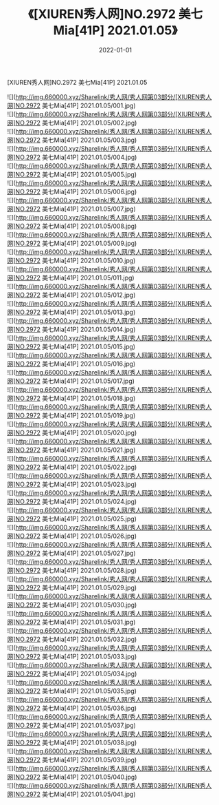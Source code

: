 ﻿---
layout: post
title:  《[XIUREN秀人网]NO.2972 美七Mia[41P] 2021.01.05》
date:   2022-01-01
img: http://img.660000.xyz/Sharelink/秀人网/秀人网第03部分/[XIUREN秀人网]NO.2972 美七Mia[41P] 2021.01.05/000.jpg
categories: [美女, 清纯, 唯美]
---

[XIUREN秀人网]NO.2972 美七Mia[41P] 2021.01.05

 ![](http://img.660000.xyz/Sharelink/秀人网/秀人网第03部分/[XIUREN秀人网]NO.2972 美七Mia[41P] 2021.01.05/001.jpg) <br>![](http://img.660000.xyz/Sharelink/秀人网/秀人网第03部分/[XIUREN秀人网]NO.2972 美七Mia[41P] 2021.01.05/002.jpg) <br>![](http://img.660000.xyz/Sharelink/秀人网/秀人网第03部分/[XIUREN秀人网]NO.2972 美七Mia[41P] 2021.01.05/003.jpg) <br>![](http://img.660000.xyz/Sharelink/秀人网/秀人网第03部分/[XIUREN秀人网]NO.2972 美七Mia[41P] 2021.01.05/004.jpg) <br>![](http://img.660000.xyz/Sharelink/秀人网/秀人网第03部分/[XIUREN秀人网]NO.2972 美七Mia[41P] 2021.01.05/005.jpg) <br>![](http://img.660000.xyz/Sharelink/秀人网/秀人网第03部分/[XIUREN秀人网]NO.2972 美七Mia[41P] 2021.01.05/006.jpg) <br>![](http://img.660000.xyz/Sharelink/秀人网/秀人网第03部分/[XIUREN秀人网]NO.2972 美七Mia[41P] 2021.01.05/007.jpg) <br>![](http://img.660000.xyz/Sharelink/秀人网/秀人网第03部分/[XIUREN秀人网]NO.2972 美七Mia[41P] 2021.01.05/008.jpg) <br>![](http://img.660000.xyz/Sharelink/秀人网/秀人网第03部分/[XIUREN秀人网]NO.2972 美七Mia[41P] 2021.01.05/009.jpg) <br>![](http://img.660000.xyz/Sharelink/秀人网/秀人网第03部分/[XIUREN秀人网]NO.2972 美七Mia[41P] 2021.01.05/010.jpg) <br>![](http://img.660000.xyz/Sharelink/秀人网/秀人网第03部分/[XIUREN秀人网]NO.2972 美七Mia[41P] 2021.01.05/011.jpg) <br>![](http://img.660000.xyz/Sharelink/秀人网/秀人网第03部分/[XIUREN秀人网]NO.2972 美七Mia[41P] 2021.01.05/012.jpg) <br>![](http://img.660000.xyz/Sharelink/秀人网/秀人网第03部分/[XIUREN秀人网]NO.2972 美七Mia[41P] 2021.01.05/013.jpg) <br>![](http://img.660000.xyz/Sharelink/秀人网/秀人网第03部分/[XIUREN秀人网]NO.2972 美七Mia[41P] 2021.01.05/014.jpg) <br>![](http://img.660000.xyz/Sharelink/秀人网/秀人网第03部分/[XIUREN秀人网]NO.2972 美七Mia[41P] 2021.01.05/015.jpg) <br>![](http://img.660000.xyz/Sharelink/秀人网/秀人网第03部分/[XIUREN秀人网]NO.2972 美七Mia[41P] 2021.01.05/016.jpg) <br>![](http://img.660000.xyz/Sharelink/秀人网/秀人网第03部分/[XIUREN秀人网]NO.2972 美七Mia[41P] 2021.01.05/017.jpg) <br>![](http://img.660000.xyz/Sharelink/秀人网/秀人网第03部分/[XIUREN秀人网]NO.2972 美七Mia[41P] 2021.01.05/018.jpg) <br>![](http://img.660000.xyz/Sharelink/秀人网/秀人网第03部分/[XIUREN秀人网]NO.2972 美七Mia[41P] 2021.01.05/019.jpg) <br>![](http://img.660000.xyz/Sharelink/秀人网/秀人网第03部分/[XIUREN秀人网]NO.2972 美七Mia[41P] 2021.01.05/020.jpg) <br>![](http://img.660000.xyz/Sharelink/秀人网/秀人网第03部分/[XIUREN秀人网]NO.2972 美七Mia[41P] 2021.01.05/021.jpg) <br>![](http://img.660000.xyz/Sharelink/秀人网/秀人网第03部分/[XIUREN秀人网]NO.2972 美七Mia[41P] 2021.01.05/022.jpg) <br>![](http://img.660000.xyz/Sharelink/秀人网/秀人网第03部分/[XIUREN秀人网]NO.2972 美七Mia[41P] 2021.01.05/023.jpg) <br>![](http://img.660000.xyz/Sharelink/秀人网/秀人网第03部分/[XIUREN秀人网]NO.2972 美七Mia[41P] 2021.01.05/024.jpg) <br>![](http://img.660000.xyz/Sharelink/秀人网/秀人网第03部分/[XIUREN秀人网]NO.2972 美七Mia[41P] 2021.01.05/025.jpg) <br>![](http://img.660000.xyz/Sharelink/秀人网/秀人网第03部分/[XIUREN秀人网]NO.2972 美七Mia[41P] 2021.01.05/026.jpg) <br>![](http://img.660000.xyz/Sharelink/秀人网/秀人网第03部分/[XIUREN秀人网]NO.2972 美七Mia[41P] 2021.01.05/027.jpg) <br>![](http://img.660000.xyz/Sharelink/秀人网/秀人网第03部分/[XIUREN秀人网]NO.2972 美七Mia[41P] 2021.01.05/028.jpg) <br>![](http://img.660000.xyz/Sharelink/秀人网/秀人网第03部分/[XIUREN秀人网]NO.2972 美七Mia[41P] 2021.01.05/029.jpg) <br>![](http://img.660000.xyz/Sharelink/秀人网/秀人网第03部分/[XIUREN秀人网]NO.2972 美七Mia[41P] 2021.01.05/030.jpg) <br>![](http://img.660000.xyz/Sharelink/秀人网/秀人网第03部分/[XIUREN秀人网]NO.2972 美七Mia[41P] 2021.01.05/031.jpg) <br>![](http://img.660000.xyz/Sharelink/秀人网/秀人网第03部分/[XIUREN秀人网]NO.2972 美七Mia[41P] 2021.01.05/032.jpg) <br>![](http://img.660000.xyz/Sharelink/秀人网/秀人网第03部分/[XIUREN秀人网]NO.2972 美七Mia[41P] 2021.01.05/033.jpg) <br>![](http://img.660000.xyz/Sharelink/秀人网/秀人网第03部分/[XIUREN秀人网]NO.2972 美七Mia[41P] 2021.01.05/034.jpg) <br>![](http://img.660000.xyz/Sharelink/秀人网/秀人网第03部分/[XIUREN秀人网]NO.2972 美七Mia[41P] 2021.01.05/035.jpg) <br>![](http://img.660000.xyz/Sharelink/秀人网/秀人网第03部分/[XIUREN秀人网]NO.2972 美七Mia[41P] 2021.01.05/036.jpg) <br>![](http://img.660000.xyz/Sharelink/秀人网/秀人网第03部分/[XIUREN秀人网]NO.2972 美七Mia[41P] 2021.01.05/037.jpg) <br>![](http://img.660000.xyz/Sharelink/秀人网/秀人网第03部分/[XIUREN秀人网]NO.2972 美七Mia[41P] 2021.01.05/038.jpg) <br>![](http://img.660000.xyz/Sharelink/秀人网/秀人网第03部分/[XIUREN秀人网]NO.2972 美七Mia[41P] 2021.01.05/039.jpg) <br>![](http://img.660000.xyz/Sharelink/秀人网/秀人网第03部分/[XIUREN秀人网]NO.2972 美七Mia[41P] 2021.01.05/040.jpg) <br>![](http://img.660000.xyz/Sharelink/秀人网/秀人网第03部分/[XIUREN秀人网]NO.2972 美七Mia[41P] 2021.01.05/041.jpg) <br>